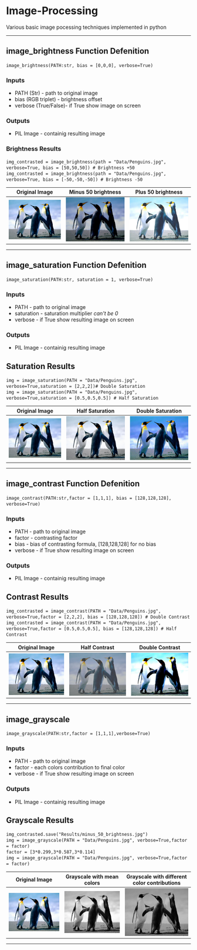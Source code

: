 # Image-Processing

Various basic image pocessing techniques implemented in python

________

## image_brightness Function Defenition

```
image_brightness(PATH:str, bias = [0,0,0], verbose=True)
```

### Inputs 

+ PATH (Str) - path to original image
+ bias (RGB triplet) - brightness offset
+ verbose (True/False)- if True show image on screen

### Outputs

+ PIL Image - containig resulting image

### Brightness Results

```
img_contrasted = image_brightness(path = "Data/Penguins.jpg", verbose=True, bias = [50,50,50]) # Brightness +50
img_contrasted = image_brightness(path = "Data/Penguins.jpg", verbose=True, bias = [-50,-50,-50]) # Brightness -50
```

| Original Image                       | Minus 50 brightness                                     | Plus 50 brightness                                    |
|--------------------------------------|---------------------------------------------------------|-------------------------------------------------------|
| ![Original Image](Data/Penguins.jpg) | ![Minus 50 brightness](Results/minus_50_brightness.jpg) | ![Plus 50 brightness](Results/plus_50_brightness.jpg) |

________

## image_saturation Function Defenition

```
image_saturation(PATH:str, saturation = 1, verbose=True)
```

### Inputs 

+ PATH - path to original image
+ saturation - saturation multiplier *can't be 0*
+ verbose - if True show resulting image on screen

### Outputs

+ PIL Image - containig resulting image


## Saturation Results

```
img = image_saturation(PATH = "Data/Penguins.jpg", verbose=True,saturation = [2,2,2])# Double Saturation
img = image_saturation(PATH = "Data/Penguins.jpg", verbose=True,saturation = [0.5,0.5,0.5]) # Half Saturation
```


| Original Image                       | Half Saturation                                 | Double Saturation                                   |
|--------------------------------------|-------------------------------------------------|-----------------------------------------------------|
| ![Original Image](Data/Penguins.jpg) | ![Half Saturation](Results/half_saturation.jpg) | ![Double Saturation](Results/double_saturation.jpg) |
________

## image_contrast Function Defenition

```
image_contrast(PATH:str,factor = [1,1,1], bias = [128,128,128], verbose=True)
```

### Inputs 

+ PATH - path to original image
+ factor - contrasting factor
+ bias - bias of contrasting formula, [128,128,128] for no bias
+ verbose - if True show resulting image on screen

### Outputs

+ PIL Image - containig resulting image


## Contrast Results

```
img_contrasted = image_contrast(PATH = "Data/Penguins.jpg", verbose=True,factor = [2,2,2], bias = [128,128,128]) # Double Contrast
img_contrasted = image_contrast(PATH = "Data/Penguins.jpg", verbose=True,factor = [0.5,0.5,0.5], bias = [128,128,128]) # Half Contrast
```


| Original Image                       | Half Contrast                               | Double Contrast                                 |
|--------------------------------------|---------------------------------------------|-------------------------------------------------|
| ![Original Image](Data/Penguins.jpg) | ![Half Contrast](Results/half_contrast.jpg) | ![Double Contrast](Results/double_contrast.jpg) |

________


## image_grayscale

```
image_grayscale(PATH:str,factor = [1,1,1],verbose=True)
```

### Inputs 

+ PATH - path to original image
+ factor - each colors contribution to final color
+ verbose - if True show resulting image on screen

### Outputs

+ PIL Image - containig resulting image


## Grayscale Results

```
img_contrasted.save("Results/minus_50_brightness.jpg")
img = image_grayscale(PATH = "Data/Penguins.jpg", verbose=True,factor = factor)
factor = [3*0.299,3*0.587,3*0.114]
img = image_grayscale(PATH = "Data/Penguins.jpg", verbose=True,factor = factor)
```

| Original Image                       | Grayscale with mean colors                    | Grayscale with different color contributions      |
|--------------------------------------|-----------------------------------------------|---------------------------------------------------|
| ![Original Image](Data/Penguins.jpg) | ![Mean Grayscale](Results/grayscale_mean.jpg) | ![Custom Grayscale](Results/grayscale_custom.jpg) |

________


